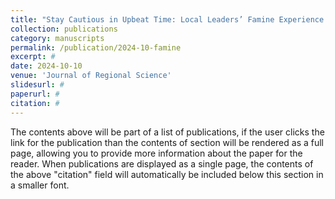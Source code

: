 ```yaml
---
title: "Stay Cautious in Upbeat Time: Local Leaders’ Famine Experience and Development Strategy of Housing Sector in China"
collection: publications
category: manuscripts
permalink: /publication/2024-10-famine
excerpt: #
date: 2024-10-10
venue: 'Journal of Regional Science'
slidesurl: #
paperurl: #
citation: #
---
```


The contents above will be part of a list of publications, if the user clicks the link for the publication than the contents of section will be rendered as a full page, allowing you to provide more information about the paper for the reader. When publications are displayed as a single page, the contents of the above "citation" field will automatically be included below this section in a smaller font.
